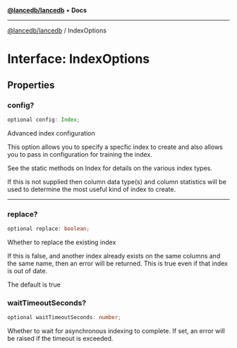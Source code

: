 [**@lancedb/lancedb**](../README.md) • **Docs**

***

[@lancedb/lancedb](../globals.md) / IndexOptions

# Interface: IndexOptions

## Properties

### config?

```ts
optional config: Index;
```

Advanced index configuration

This option allows you to specify a specfic index to create and also
allows you to pass in configuration for training the index.

See the static methods on Index for details on the various index types.

If this is not supplied then column data type(s) and column statistics
will be used to determine the most useful kind of index to create.

***

### replace?

```ts
optional replace: boolean;
```

Whether to replace the existing index

If this is false, and another index already exists on the same columns
and the same name, then an error will be returned.  This is true even if
that index is out of date.

The default is true

### waitTimeoutSeconds?

```ts
optional waitTimeoutSeconds: number;
```

Whether to wait for asynchronous indexing to complete. If set, an error will be raised if the timeout is exceeded.
